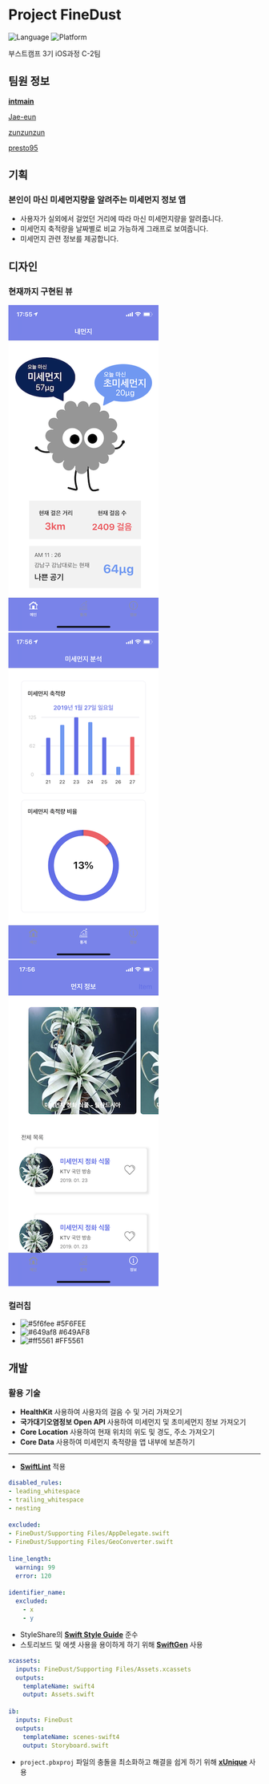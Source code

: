 # Project FineDust

![Language](https://img.shields.io/badge/swift-4.2-orange.svg)
![Platform](https://img.shields.io/badge/platform-ios-lightgrey.svg)

부스트캠프 3기 iOS과정 C-2팀

## 팀원 정보

**[intmain](https://github.com/intmain)**

[Jae-eun](https://github.com/Jae-eun)

[zunzunzun](https://github.com/zunzunzun)

[presto95](https://github.com/presto95)

## 기획

### 본인이 마신 미세먼지량을 알려주는 미세먼지 정보 앱

- 사용자가 실외에서 걸었던 거리에 따라 마신 미세먼지량을 알려줍니다.
- 미세먼지 축적량을 날짜별로 비교 가능하게 그래프로 보여줍니다.
- 미세먼지 관련 정보를 제공합니다.

## 디자인

### 현재까지 구현된 뷰

![1](./images/1.PNG)
![2](./images/2.PNG)
![3](./images/3.PNG)

### 컬러칩

- ![#5f6fee](https://placehold.it/15/5f6fee/000000?text=+) #5F6FEE
- ![#649af8](https://placehold.it/15/649af8/000000?text=+) #649AF8
- ![#ff5561](https://placehold.it/15/ff5561/000000?text=+) #FF5561

## 개발

### 활용 기술

- **HealthKit** 사용하여 사용자의 걸음 수 및 거리 가져오기
- **국가대기오염정보 Open API** 사용하여 미세먼지 및 초미세먼지 정보 가져오기
- **Core Location** 사용하여 현재 위치의 위도 및 경도, 주소 가져오기
- **Core Data** 사용하여 미세먼지 축적량을 앱 내부에 보존하기

---

- **[SwiftLint](https://github.com/realm/SwiftLint)** 적용

```yaml
disabled_rules:
- leading_whitespace
- trailing_whitespace
- nesting

excluded:
- FineDust/Supporting Files/AppDelegate.swift
- FineDust/Supporting Files/GeoConverter.swift

line_length:
  warning: 99
  error: 120

identifier_name:
  excluded:
    - x
    - y
```

- StyleShare의 **[Swift Style Guide](https://github.com/StyleShare/swift-style-guide)** 준수
- 스토리보드 및 에셋 사용을 용이하게 하기 위해 **[SwiftGen](https://github.com/SwiftGen/SwiftGen)** 사용

```yaml
xcassets:
  inputs: FineDust/Supporting Files/Assets.xcassets
  outputs:
    templateName: swift4
    output: Assets.swift

ib:
  inputs: FineDust
  outputs:
    templateName: scenes-swift4
    output: Storyboard.swift
```

- `project.pbxproj` 파일의 충돌을 최소화하고 해결을 쉽게 하기 위해 **[xUnique](https://github.com/truebit/xUnique)** 사용
